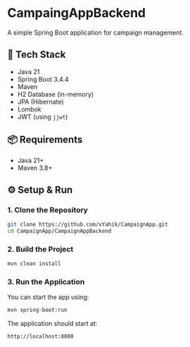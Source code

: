 ﻿# CampaingAppBackend

A simple Spring Boot application for campaign management.

## 🚀 Tech Stack

- Java 21
- Spring Boot 3.4.4
- Maven
- H2 Database (in-memory)
- JPA (Hibernate)
- Lombok
- JWT (using `jjwt`)

## 📦 Requirements

- Java 21+
- Maven 3.8+

## ⚙️ Setup & Run

### 1. Clone the Repository

```bash
git clone https://github.com/xYahik/CampaignApp.git
cd CampaignApp/CampaignAppBackend
```

### 2. Build the Project

```bash
mvn clean install
```

### 3. Run the Application

You can start the app using:

```bash
mvn spring-boot:run
```

The application should start at:

```
http://localhost:8080
```